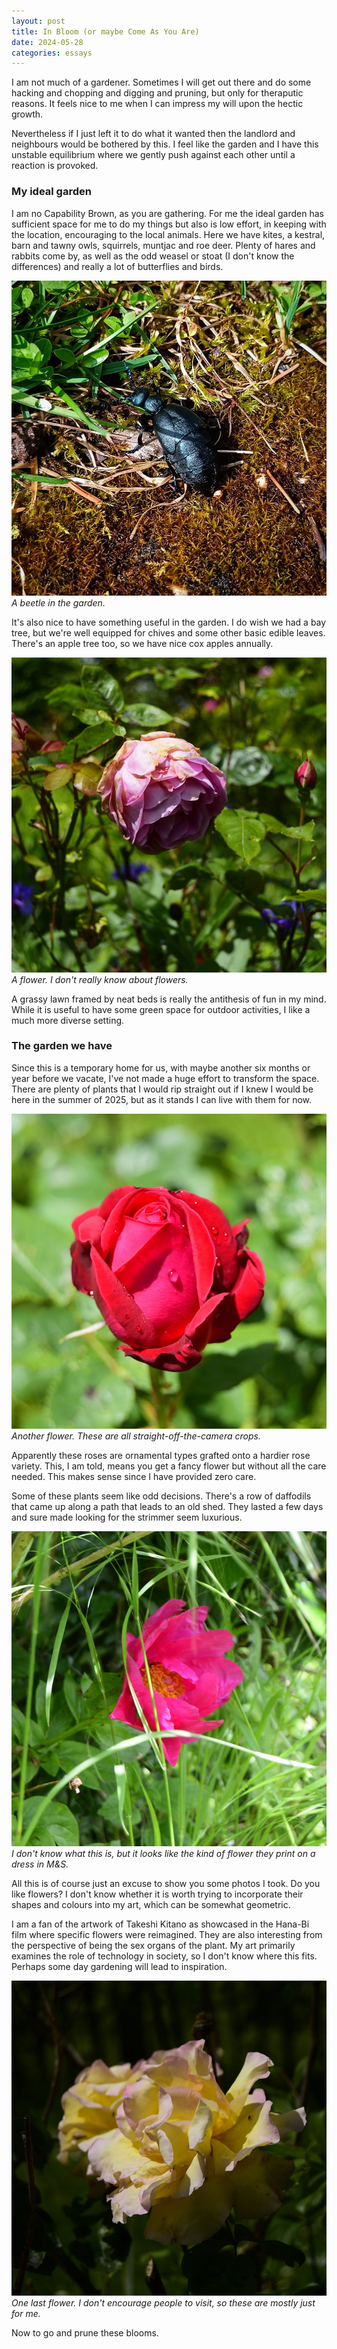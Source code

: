 ```yaml
---
layout: post
title: In Bloom (or maybe Come As You Are)
date: 2024-05-28
categories: essays
---
```


I am not much of a gardener. Sometimes I will get out there and do some hacking and chopping and digging and pruning, but only for theraputic reasons. It feels nice to me when I can impress my will upon the hectic growth.

Nevertheless if I just left it to do what it wanted then the landlord and neighbours would be bothered by this. I feel like the garden and I have this unstable equilibrium where we gently push against each other until a reaction is provoked.<!--excerpt-end-->

### My ideal garden

I am no Capability Brown, as you are gathering. For me the ideal garden has sufficient space for me to do my things but also is low effort, in keeping with the location, encouraging to the local animals. Here we have kites, a kestral, barn and tawny owls, squirrels, muntjac and roe deer. Plenty of hares and rabbits come by, as well as the odd weasel or stoat (I don't know the differences) and really a lot of butterflies and birds.

![A beetle in the garden.](/public/img/beetle.jpeg)
*A beetle in the garden.*

It's also nice to have something useful in the garden. I do wish we had a bay tree, but we're well equipped for chives and some other basic edible leaves. There's an apple tree too, so we have nice cox apples annually.

![A flower.](/public/img/flower1.jpeg)
*A flower. I don't really know about flowers.*

A grassy lawn framed by neat beds is really the antithesis of fun in my mind. While it is useful to have some green space for outdoor activities, I like a much more diverse setting.

### The garden we have

Since this is a temporary home for us, with maybe another six months or year before we vacate, I've not made a huge effort to transform the space. There are plenty of plants that I would rip straight out if I knew I would be here in the summer of 2025, but as it stands I can live with them for now.

![Another flower.](/public/img/flower2.jpeg)
*Another flower. These are all straight-off-the-camera crops.*

Apparently these roses are ornamental types grafted onto a hardier rose variety. This, I am told, means you get a fancy flower but without all the care needed. This makes sense since I have provided zero care.

Some of these plants seem like odd decisions. There's a row of daffodils that came up along a path that leads to an old shed. They lasted a few days and sure made looking for the strimmer seem luxurious.

![Also a flower.](/public/img/flower3.jpeg)
*I don't know what this is, but it looks like the kind of flower they print on a dress in M&S.*

All this is of course just an excuse to show you some photos I took. Do you like flowers? I don't know whether it is worth trying to incorporate their shapes and colours into my art, which can be somewhat geometric.

I am a fan of the artwork of Takeshi Kitano as showcased in the Hana-Bi film where specific flowers were reimagined. They are also interesting from the perspective of being the sex organs of the plant. My art primarily examines the role of technology in society, so I don't know where this fits. Perhaps some day gardening will lead to inspiration.

![One last flower.](/public/img/flower4.jpeg)
*One last flower. I don't encourage people to visit, so these are mostly just for me.*

Now to go and prune these blooms.